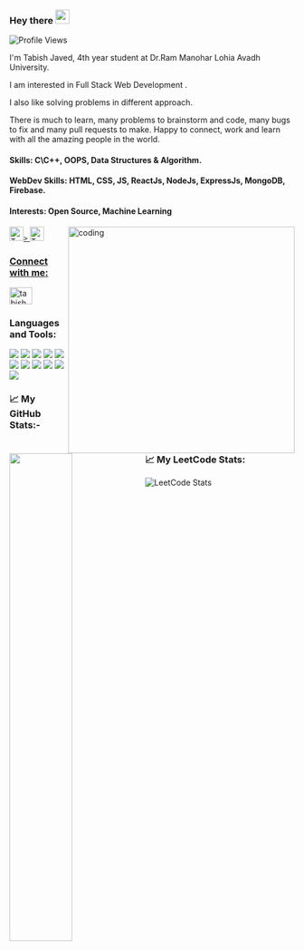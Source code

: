 ### Hey there <img src="https://media.giphy.com/media/hvRJCLFzcasrR4ia7z/giphy.gif" width="25px"/>

<img src="https://komarev.com/ghpvc/?username=tabish-27&style=for-the-badge&color=blue" alt="Profile Views" />

<p>
  I'm Tabish Javed, 4th year student at Dr.Ram Manohar Lohia Avadh University. 
  
  I am interested in Full Stack Web Development . 
  
  I also like solving problems in different approach.
  
  There is much to learn, many problems to brainstorm and code, many bugs to fix and many pull requests to make. Happy to connect, work and learn with all the amazing people in the world. 
  
  <h4> Skills: C\C++, OOPS, Data Structures & Algorithm. </h4>
  <h4> WebDev Skills: HTML, CSS, JS, ReactJs, NodeJs, ExpressJs, MongoDB, Firebase. </h4>
 <h4> Interests: Open Source, Machine Learning </h4>
</p>

<img align="right" alt="coding" width="400" 
src= "https://miro.medium.com/max/1360/0*7Q3yvSIv_t0ioJ-Z.gif"
/>

<div>
  <a href="https://leetcode.com/u/Tabish_javed/" target="_blank">
    <img
      height="25"
      alt="Tabish leetcode"
       src="https://img.shields.io/badge/LeetCode-000000?style=for-the-badge&logo=LeetCode&logoColor=#d16c06"
      
    >
  </a>
  <a href="https://www.geeksforgeeks.org/user/tabish_javed/" target="_blank">
    <img
      height="25"
      src="https://img.shields.io/badge/GeeksforGeeks-008000?style=for-the-badge&logo=GeeksforGeeks&logoColor=white"
      alt="Tabish GeeksForGeeks"
    >

</div>


<h3 align="left">Connect with me:</h3>
<p align="left">
<a href="https://www.linkedin.com/in/anuj-kumar-gupta-631651227" target="blank"><img align="center" src="https://raw.githubusercontent.com/rahuldkjain/github-profile-readme-generator/master/src/images/icons/Social/linked-in-alt.svg" alt="tabish javed" height="30" width="40" /></a>

</p>

<h3>Languages and Tools:</h3>

<img
  src="https://img.shields.io/badge/c/c++-%2300599C.svg?style=for-the-badge&logo=c%2B%2B&ogoColor=white"
/>
<img
  src="https://img.shields.io/badge/html5-%23E34F26.svg?style=for-the-badge&logo=html5&logoColor=white"
/>
<img
  src="https://img.shields.io/badge/CSS-239120?&style=for-the-badge&logo=css3&logoColor=white"
/>
<img
  src="https://img.shields.io/badge/JavaScript-F7DF1E?style=for-the-badge&logo=javascript&logoColor=black"
/>
<img
  src="https://img.shields.io/badge/Visual_Studio_Code-0078D4?style=for-the-badge&logo=visual%20studio%20code&logoColor=white"
/>
<img
  src="https://img.shields.io/badge/MongoDB-%234ea94b.svg?style=for-the-badge&logo=mongodb&logoColor=white"
/>
<img
  src="https://img.shields.io/badge/firebase-a08021?style=for-the-badge&logo=firebase&logoColor=ffcd34"
/>
<img
  src ="https://img.shields.io/badge/express.js-%23404d59.svg?style=for-the-badge&logo=express&logoColor=%2361DAFB "
/>
<img
  src ="https://img.shields.io/badge/react-%2320232a.svg?style=for-the-badge&logo=react&logoColor=%2361DAFB"
/>
<img
  src ="https://img.shields.io/badge/tailwindcss-%2338B2AC.svg?style=for-the-badge&logo=tailwind-css&logoColor=white "
/>
<img
  src ="https://img.shields.io/badge/vercel-%23000000.svg?style=for-the-badge&logo=vercel&logoColor=white"
/>

  <h3>📈 My GitHub Stats:-</h3>
<div>
  <img align = "left" width="47%" src="https://streak-stats.demolab.com?user=tabish-27&theme=onedark" />
</div>
<h3>📈 My LeetCode Stats: </h3>
<div>
   <img align="left" src="https://leetcard.jacoblin.cool/Tabish_javed?theme=dark" alt="LeetCode Stats" />
</div>


